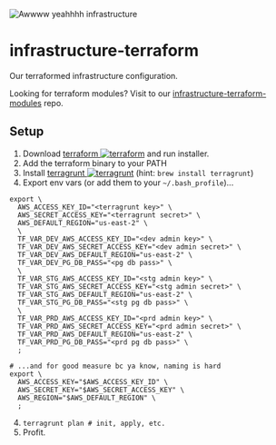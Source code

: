 ![Awwww yeahhhh infrastructure](https://cdn.rawgit.com/silverback-insights/hosted-assets/b9db33da/images/logo-infrastructure.png)

# infrastructure-terraform
Our terraformed infrastructure configuration.

Looking for terraform modules? Visit to our [infrastructure-terraform-modules](https://github.com/silverback-insights/infrastructure-terraform-modules) repo.

## Setup
1. Download [terraform ![terraform](https://www.google.com/s2/favicons?domain=www.terraform.io)](https://www.terraform.io/downloads.html) and run installer.
2. Add the terraform binary to your PATH
2. Install [terragrunt ![terragrunt](https://avatars0.githubusercontent.com/u/17118990?v=3&s=16)](https://github.com/gruntwork-io/terragrunt)
    (hint: `brew install terragrunt`)
3. Export env vars (or add them to your `~/.bash_profile`)...
  ```
  export \
    AWS_ACCESS_KEY_ID="<terragrunt key>" \
    AWS_SECRET_ACCESS_KEY="<terragrunt secret>" \
    AWS_DEFAULT_REGION="us-east-2" \
    \
    TF_VAR_DEV_AWS_ACCESS_KEY_ID="<dev admin key>" \
    TF_VAR_DEV_AWS_SECRET_ACCESS_KEY="<dev admin secret>" \
    TF_VAR_DEV_AWS_DEFAULT_REGION="us-east-2" \
    TF_VAR_DEV_PG_DB_PASS="<pg db pass>" \
    \
    TF_VAR_STG_AWS_ACCESS_KEY_ID="<stg admin key>" \
    TF_VAR_STG_AWS_SECRET_ACCESS_KEY="<stg admin secret>" \
    TF_VAR_STG_AWS_DEFAULT_REGION="us-east-2" \
    TF_VAR_STG_PG_DB_PASS="<stg pg db pass>" \
    \
    TF_VAR_PRD_AWS_ACCESS_KEY_ID="<prd admin key>" \
    TF_VAR_PRD_AWS_SECRET_ACCESS_KEY="<prd admin secret>" \
    TF_VAR_PRD_AWS_DEFAULT_REGION="us-east-2" \
    TF_VAR_PRD_PG_DB_PASS="<prd pg db pass>" \
    ;

  # ...and for good measure bc ya know, naming is hard
  export \
    AWS_ACCESS_KEY="$AWS_ACCESS_KEY_ID" \
    AWS_SECRET_KEY="$AWS_SECRET_ACCESS_KEY" \
    AWS_REGION="$AWS_DEFAULT_REGION" \
    ;

  ```
4. `terragrunt plan # init, apply, etc.`
5. Profit.

